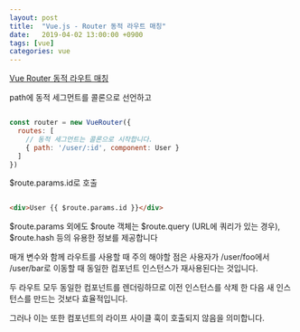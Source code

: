 ```yaml
---
layout: post
title:  "Vue.js - Router 동적 라우트 매칭"
date:   2019-04-02 13:00:00 +0900
tags: [vue]
categories: vue
---
```


[Vue Router 동적 라우트 매칭](https://router.vuejs.org/kr/guide/essentials/dynamic-matching.html)

path에 동적 세그먼트를 콜론으로 선언하고

~~~ javascript

const router = new VueRouter({
  routes: [
    // 동적 세그먼트는 콜론으로 시작합니다.
    { path: '/user/:id', component: User }
  ]
})

~~~

$route.params.id로 호출 

~~~ html

<div>User {{ $route.params.id }}</div>

~~~


$route.params 외에도 $route 객체는 $route.query (URL에 쿼리가 있는 경우), $route.hash 등의 유용한 정보를 제공합니다

매개 변수와 함께 라우트를 사용할 때 주의 해야할 점은 사용자가 /user/foo에서 /user/bar로 이동할 때 동일한 컴포넌트 인스턴스가 재사용된다는 것입니다. 

두 라우트 모두 동일한 컴포넌트를 렌더링하므로 이전 인스턴스를 삭제 한 다음 새 인스턴스를 만드는 것보다 효율적입니다. 

그러나 이는 또한 컴포넌트의 라이프 사이클 훅이 호출되지 않음을 의미합니다.